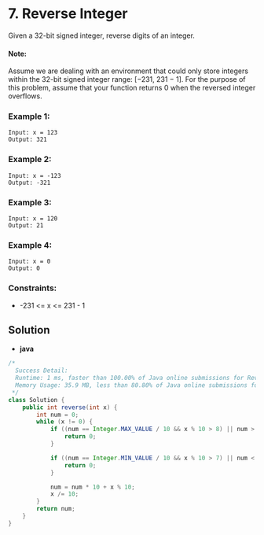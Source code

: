# 7. Reverse Integer

Given a 32-bit signed integer, reverse digits of an integer.

#### Note:

Assume we are dealing with an environment that could only store integers within the 32-bit signed integer
range: [−231, 231 − 1]. For the purpose of this problem, assume that your function returns 0 when the reversed integer
overflows.

### Example 1:

```
Input: x = 123
Output: 321
```

### Example 2:

```
Input: x = -123
Output: -321
```

### Example 3:

```
Input: x = 120
Output: 21
```

### Example 4:

```
Input: x = 0
Output: 0
```

### Constraints:

* -231 <= x <= 231 - 1

## Solution

* **java**

```java
/*
  Success Detail:
  Runtime: 1 ms, faster than 100.00% of Java online submissions for Reverse Integer.
  Memory Usage: 35.9 MB, less than 80.80% of Java online submissions for Reverse Integer.      
 */
class Solution {
    public int reverse(int x) {
        int num = 0;
        while (x != 0) {
            if ((num == Integer.MAX_VALUE / 10 && x % 10 > 8) || num > Integer.MAX_VALUE / 10) {
                return 0;
            }

            if ((num == Integer.MIN_VALUE / 10 && x % 10 > 7) || num < Integer.MIN_VALUE / 10) {
                return 0;
            }

            num = num * 10 + x % 10;
            x /= 10;
        }
        return num;
    }
}
```